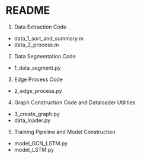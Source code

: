 # README
1. Data Extraction Code
- data_1_sort_and_summary.m
- data_2_process.m

2. Data Segmentation Code
- 1_data_segment.py

3. Edge Process Code
- 2_edge_process.py

4. Graph Construction Code and Dataloader Utilities
- 3_create_graph.py
- data_loader.py

5. Training Pipeline and Model Construction
- model_GCN_LSTM.py
- model_LSTM.py